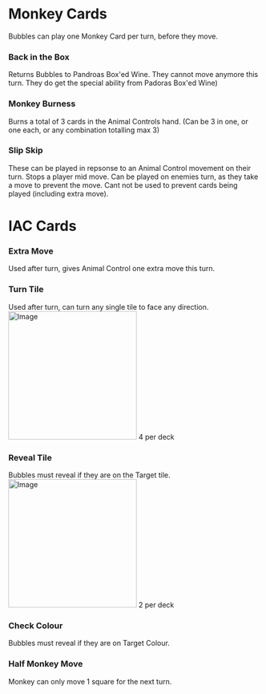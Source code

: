 # Monkey Cards
Bubbles can play one Monkey Card per turn, before they move.
### Back in the Box
Returns Bubbles to Pandroas Box'ed Wine. They cannot move anymore this turn. They do get the special ability from Padoras Box'ed Wine)

### Monkey Burness 
Burns a total of 3 cards in the Animal Controls hand. (Can be 3 in one, or one each, or any combination totalling max 3)

### Slip Skip
These can be played in repsonse to an Animal Control movement on their turn. 
Stops a player mid move. Can be played on enemies turn, as they take a move to prevent the move. 
Cant not be used to prevent cards being played (including extra move).


# IAC Cards
### Extra Move 
Used after turn, gives Animal Control one extra move this turn.

### Turn Tile 
Used after turn, can turn any single tile to face any direction. <br />
<img width="256" alt="Image" src="https://github.com/user-attachments/assets/0a9baffd-b9f2-4452-b930-3697709319d2" />
4 per deck

### Reveal Tile
Bubbles must reveal if they are on the Target tile.<br />
<img width="256" alt="Image" src="https://github.com/user-attachments/assets/9978e55f-82eb-46b2-9bb7-fde95062b41e" />
2 per deck

### Check Colour
Bubbles must reveal if they are on Target Colour.

### Half Monkey Move
Monkey can only move 1 square for the next turn.

